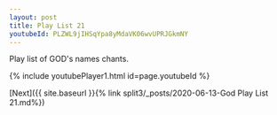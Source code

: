```yaml
---
layout: post
title: Play List 21
youtubeId: PLZWL9jIHSqYpa8yMdaVK06wvUPRJGkmNY
---
```

 
 
Play list of GOD's names chants.
 
{% include youtubePlayer1.html id=page.youtubeId %}
 

[Next]({{ site.baseurl }}{% link  split3/_posts/2020-06-13-God Play List 21.md%})
